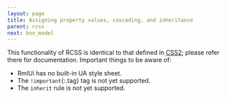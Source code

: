 ```yaml
---
layout: page
title: Assigning property values, cascading, and inheritance
parent: rcss
next: box_model
---
```


This functionality of RCSS is identical to that defined in [CSS2](http://www.w3.org/TR/REC-CSS2/cascade.html); please refer there for documentation. Important things to be aware of:

* RmlUi has no built-in UA style sheet.
* The `!important`{:.tag} tag is not yet supported.
* The `inherit` rule is not yet supported. 

